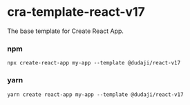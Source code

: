 # cra-template-react-v17
The base template for Create React App.

### npm
```
npx create-react-app my-app --template @dudaji/react-v17
```

### yarn
```
yarn create react-app my-app --template @dudaji/react-v17
```